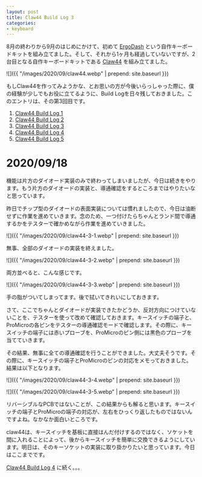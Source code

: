 ```yaml
---
layout: post
title: Claw44 Build Log 3
categories:
- keyboard
---
```


8月の終わりから9月のはじめにかけて、初めて [ErgoDash](https://github.com/omkbd/ErgoDash) という自作キーボードキットを組み立てました。そして、それから1ヶ月も経過していないですが、2台目となる自作キーボードキットである [Claw44](https://yfuku.com/claw44/) を組み立てました。

![]({{ "/images/2020/09/claw44.webp" | prepend: site.baseurl }})

もしClaw44を作ってみようかな、とお思いの方が今後いらっしゃった際に、僕の経験が少しでもお役に立てるように、Build Logを日々残しておきました。このエントリは、その第3回目です。

1. [Claw44 Build Log 1](https://www.eisbahn.jp/yoichiro/2020/09/claw44_1.html)
2. [Claw44 Build Log 2](https://www.eisbahn.jp/yoichiro/2020/09/claw44_2.html)
3. [Claw44 Build Log 3](https://www.eisbahn.jp/yoichiro/2020/09/claw44_3.html)
4. [Claw44 Build Log 4](https://www.eisbahn.jp/yoichiro/2020/09/claw44_4.html)
5. [Claw44 Build Log 5](https://www.eisbahn.jp/yoichiro/2020/09/claw44_5.html)


# 2020/09/18

機能は片方のダイオード実装のみで終わってしまいましたが、今日は続きをやります。もう片方のダイオードの実装と、導通確認をするところまではやりたいなと思っています。

昨日でチップ型のダイオードの表面実装については慣れましたので、今日は油断せずに作業を進めていきます。念のため、一つ付けたらちゃんとランド間で導通するかをテスターで確かめながら作業を進めていきました。


![]({{ "/images/2020/09/claw44-3-1.webp" | prepend: site.baseurl }})


無事、全部のダイオードの実装を終えました。


![]({{ "/images/2020/09/claw44-3-2.webp" | prepend: site.baseurl }})


両方並べると、こんな感じです。


![]({{ "/images/2020/09/claw44-3-3.webp" | prepend: site.baseurl }})


手の脂がついてしまってます。後で拭いてきれいにしておきます。

さて、ここでちゃんとダイオードが実装できたかどうか、反対方向につけていないことを、テスターを使って改めて確認しておきます。キースイッチの端子と、ProMicroの各ピンをテスターの導通確認モードで確認します。その際に、キースイッチの端子には赤いプローブを、ProMicroのピン側には黒色のプローブを当てていきます。

その結果、無事に全ての導通確認を行うことができました。大丈夫そうです。その際に、キースイッチの端子とProMicroのピンの対応をメモっておきました。結果は以下となります。


![]({{ "/images/2020/09/claw44-3-4.webp" | prepend: site.baseurl }})



![]({{ "/images/2020/09/claw44-3-5.webp" | prepend: site.baseurl }})


リバーシブルなPCBではないことが、この結果からも解ると思います。キースイッチの端子とProMicroの端子の対応が、左右をひっくり返したものではないんですよね。なかなか面白いところです。

claw44は、キースイッチを基板に直接はんだ付けするのではなく、ソケットを間に入れることによって、後からキースイッチを簡単に交換できるようにしています。明日は、そのキーソケットの実装に取り掛かりたいと思っています。今日はここまでです。

[Claw44 Build Log 4](https://www.eisbahn.jp/yoichiro/2020/09/claw44_4.html) に続く。。。
